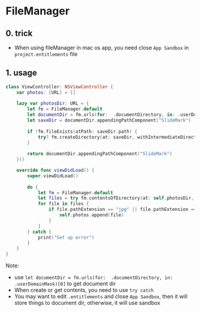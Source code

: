 # FileManager

## 0. trick

-   When using fileManager in mac os app, you need close `App Sandbox` in `project.entitlements` file

## 1. usage

```swift
class ViewController: NSViewController {
    var photos: [URL] = []
    
    lazy var photosDir: URL = {
        let fm = FileManager.default
        let documentDir = fm.urls(for:  .documentDirectory, in: .userDomainMask)[0]
        let saveDir = documentDir.appendingPathComponent("SlideMark")
        
        if !fm.fileExists(atPath: saveDir.path) {
            try? fm.createDirectory(at: saveDir, withIntermediateDirectories: true, attributes: nil)
        }
        
        return documentDir.appendingPathComponent("SlideMark")
    }()

    override func viewDidLoad() {
        super.viewDidLoad()
        
        do {
            let fm = FileManager.default
            let files = try fm.contentsOfDirectory(at: self.photosDir, includingPropertiesForKeys: nil)
            for file in files {
                if file.pathExtension == "jpg" || file.pathExtension == "png" {
                    self.photos.append(file)
                }
            }
        } catch {
            print("Set up error")
        }
    }
}
```

Note:

-   use `let documentDir = fm.urls(for:  .documentDirectory, in: .userDomainMask)[0]` to get document dir
-   When create or get contents, you need to use `try catch`
-   You may want to edit `.entitlements` and close `App Sandbox`, then it will store things to document dir, otherwise, it will use sandbox